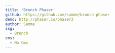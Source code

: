 ```yaml
---
title: 'Brunch Phaser'
github: https://github.com/samme/brunch-phaser
demo: http://phaser.io/phaser3
author: Samme
ssg:
  - Brunch
cms:
  - No Cms
---
```

